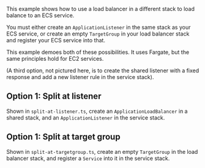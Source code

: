 This example shows how to use a load balancer in a different
stack to load balance to an ECS service.

You must either create an `ApplicationListener` in the same stack as your
ECS service, or create an empty `TargetGroup` in your load balancer stack
and register your ECS service into that.

This example demoes both of these possibilities. It uses Fargate,
but the same principles hold for EC2 services.

(A third option, not pictured here, is to create the shared listener
with a fixed response and add a new listener rule in the service stack).

Option 1: Split at listener
---------------------------

Shown in `split-at-listener.ts`, create an `ApplicationLoadBalancer`
in a shared stack, and an `ApplicationListener` in the service stack.


Option 1: Split at target group
-------------------------------

Shown in `split-at-targetgroup.ts`, create an empty `TargetGroup` in the load
balancer stack, and register a `Service` into it in the service stack.
